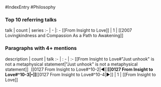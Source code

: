 #IndexEntry #Philosophy

### Top 10 referring talks
talk | count | series
:- | - |: -
[[From Insight to Love]] | 1 | [[2007 Lovingkindness and Compassion As a Path to Awakening]]

### Paragraphs with 4+ mentions
description | count | talk
:- | : - | :-
[[From Insight to Love#"Just unhook" is not a metaphysical statement\|"Just unhook" is not a metaphysical statement]] &nbsp;&nbsp;[[0127 From Insight to Love#^10-2\|◀]]**[[0127 From Insight to Love#^10-3\|•]]**[[0127 From Insight to Love#^10-4\|▶]] | 1 | [[From Insight to Love]]

